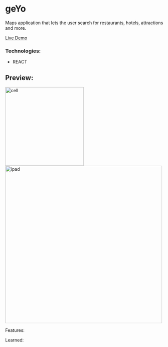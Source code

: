 # geYo
Maps application that lets the user search for restaurants, hotels, attractions and more. 

<a class="README-link" href="https://lionelroy.github.io/Geolocus/src.index.html">Live Demo</a>

<h3>Technologies:</h3>
 <ul>
    <li>REACT</li>
 </ul>

## Preview:
<img src="" alt="cell" width="250"/>
<img src="" alt="ipad" width="500"/>

Features: 



Learned:
